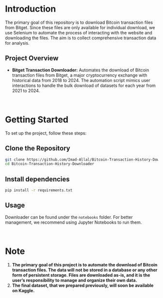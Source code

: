# Introduction
The primary goal of this repository is to download Bitcoin transaction files from Bitget. Since these files are only available for individual download, we use Selenium to automate the process of interacting with the website and downloading the files. The aim is to collect comprehensive transaction data for analysis.

## Project Overview
- **Bitget Transaction Downloader:** Automates the download of Bitcoin transaction files from Bitget, a major cryptocurrency exchange with historical data from 2018 to 2024. The automation script mimics user interactions to handle the bulk download of datasets for each year from 2021 to 2024.

<br>

# Getting Started

To set up the project, follow these steps:

## Clone the Repository

   ```bash
   git clone https://github.com/Imad-Allal/Bitcoin-Transaction-History-Downloader
   cd Bitcoin-Transaction-History-Downloader
   ```

## Install dependencies

   ```bash
   pip install -r requirements.txt
   ```

## Usage
Downloader can be found under the `notebooks` folder. For better management, we recommend using Jupyter Notebooks to run them.

<br>

# Note
1. **The primary goal of this project is to automate the download of Bitcoin transaction files. The data will not be stored in a database or any other form of persistent storage. Files are downloaded as-is, and it is the user’s responsibility to manage and organize their own data.**
2. **The final dataset, that we prepared previously, will soon be available on Kaggle.**

